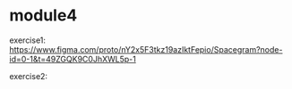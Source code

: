 # module4
exercise1:
https://www.figma.com/proto/nY2x5F3tkz19azIktFepio/Spacegram?node-id=0-1&t=49ZGQK9C0JhXWL5p-1

exercise2: